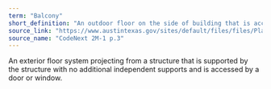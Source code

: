 ```yaml
---
term: "Balcony"
short_definition: "An outdoor floor on the side of building that is accessed by a window or door. Balconies don't use added supports to hold them up."
source_link: "https://www.austintexas.gov/sites/default/files/files/Planning/CodeNEXT/ALDC_PRD_23_LandDevelopmentCode_Combined_2017_0130_web.pdf"
source_name: "CodeNext 2M-1 p.3"
---
```

An exterior floor system projecting from a structure that is supported by the structure with no additional independent supports and is accessed by a door or window.
